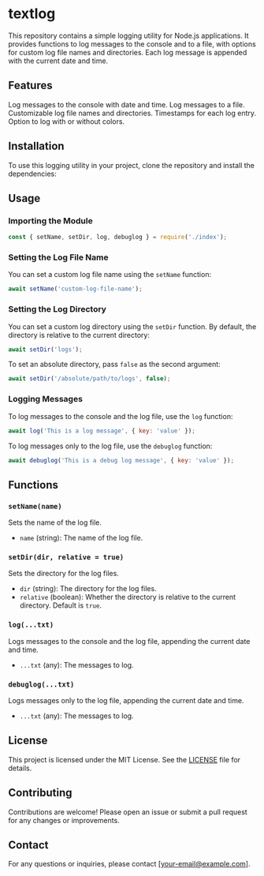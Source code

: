 # textlog
This repository contains a simple logging utility for Node.js applications. It provides functions to log messages to the console and to a file, with options for custom log file names and directories. Each log message is appended with the current date and time.

## Features
Log messages to the console with date and time.
Log messages to a file.
Customizable log file names and directories.
Timestamps for each log entry.
Option to log with or without colors.

## Installation
To use this logging utility in your project, clone the repository and install the dependencies:

## Usage

### Importing the Module

```javascript
const { setName, setDir, log, debuglog } = require('./index');
```

### Setting the Log File Name

You can set a custom log file name using the `setName` function:

```javascript
await setName('custom-log-file-name');
```

### Setting the Log Directory

You can set a custom log directory using the `setDir` function. By default, the directory is relative to the current directory:

```javascript
await setDir('logs');
```

To set an absolute directory, pass `false` as the second argument:

```javascript
await setDir('/absolute/path/to/logs', false);
```

### Logging Messages

To log messages to the console and the log file, use the `log` function:

```javascript
await log('This is a log message', { key: 'value' });
```

To log messages only to the log file, use the `debuglog` function:

```javascript
await debuglog('This is a debug log message', { key: 'value' });
```

## Functions

### `setName(name)`

Sets the name of the log file.

- `name` (string): The name of the log file.

### `setDir(dir, relative = true)`

Sets the directory for the log files.

- `dir` (string): The directory for the log files.
- `relative` (boolean): Whether the directory is relative to the current directory. Default is `true`.

### `log(...txt)`

Logs messages to the console and the log file, appending the current date and time.

- `...txt` (any): The messages to log.

### `debuglog(...txt)`

Logs messages only to the log file, appending the current date and time.

- `...txt` (any): The messages to log.

## License

This project is licensed under the MIT License. See the [LICENSE](LICENSE) file for details.

## Contributing

Contributions are welcome! Please open an issue or submit a pull request for any changes or improvements.

## Contact

For any questions or inquiries, please contact [your-email@example.com].